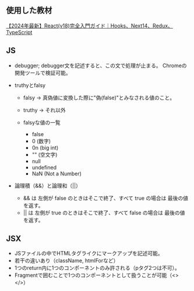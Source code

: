 ## 使用した教材
[【2024年最新】React(v18)完全入門ガイド｜Hooks、Next14、Redux、TypeScript](https://www.udemy.com/course/react-complete-guide/)

## JS
- debugger;
debugger文を記述すると、この文で処理が止まる。
Chromeの開発ツールで検証可能。

- truthyとfalsy
  - falsy → 真偽値に変換した際に"偽(false)"とみなされる値のこと。
  - truthy → それ以外
 
  - falsyな値の一覧
    - false
    - 0 (数字)
    - 0n (big int)
    - "" (空文字)
    - null
    - undefined
    - NaN (Not a Number)

- 論理積（&&）と論理和（||）
  - && は 左側が false のときはそこで終了、すべて true の場合は 最後の値 を返す。
  - || は 左側が true のときはそこで終了、すべて false の場合は 最後の値 を返す。

## JSX
- JSファイルの中でHTMLタグライクにマークアップを記述可能。
- 若干の違いあり（className, htmlForなど）
- 1つのreturn内に1つのコンポーネントのみ許される（pタグ2つは不可）。
- Fragmentで囲むことで1つのコンポーネントとして扱うことが可能（<></>）
